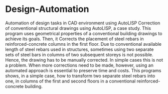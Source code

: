 # Design-Automation
Automation of design tasks in CAD environment using AutoLISP
Correction of conventional structural drawings using AutoLISP, a case study.
This program uses geometrical properties of a conventional building drawings to achieve its goals.
Then, it Corrects the placement of steel rebars in reinforced-concrete columns in the first floor.
Due to conventional available length of steel rebars used in structures, sometimes using two separate sets of steel bars in columns of two subsequent storeys is not possible. Hence, the drawing has to be manually corrected. In simple cases this is not a problem. When more corrections need to be made, however, using an automated approach is essential to preserve time and costs. This programs shows, in a simple case, how to transform two separate steel rebars into one, in columns of the first and second floors in a conventional reinforced-concrete building.
